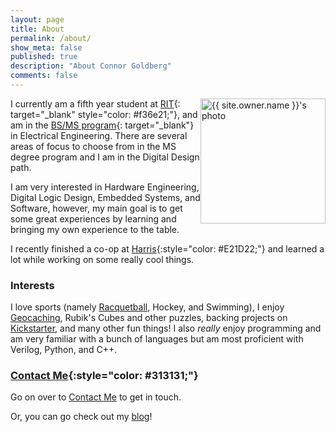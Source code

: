 ```yaml
---
layout: page
title: About
permalink: /about/
show_meta: false
published: true
description: "About Connor Goldberg"
comments: false
---
```


<img height="200" style="float: right" src="{{ site.urlimg }}{{ site.owner.avatar }}" alt="{{ site.owner.name }}'s photo">

I currently am a fifth year student at [RIT](http://rit.edu){: target="_blank" style="color: #f36e21;"}, and
am in the [BS/MS program](http://www.rit.edu/kgcoe/program/bsms-electrical-engineering){: target="_blank"} in Electrical Engineering.
There are several areas of focus to choose from in the MS degree program and I am in the Digital Design path.

I am very interested in Hardware Engineering, Digital Logic Design, Embedded Systems, and Software,
however, my main goal is to get some great experiences by learning and bringing my own experience to the table.

I recently finished a co-op at [Harris](/blog/2016/08/19/harris-co-op/){:style="color: #E21D22;"} and learned a lot while working on some really cool things.

### Interests
I love sports (namely <a href="http://www.rit.edu/sg/rball" target="_blank">Racquetball</a>, Hockey, and Swimming), 
I enjoy <a href="http://www.geocaching.com" target="_blank">Geocaching</a>, Rubik's Cubes and other puzzles, backing projects on <a href="http://www.kickstarter.com" target="_blank">Kickstarter</a>, and many other fun things! 
I also *really* enjoy programming and am very familiar with a bunch of languages but am most proficient with Verilog, Python, and C++.

<a name="contact-me"></a>

### [Contact Me](/contact "Contact Me"){:style="color: #313131;"}

Go on over to [Contact Me](/contact "Contact Me") to get in touch.

Or, you can go check out my [blog](/blog "Blog")!
